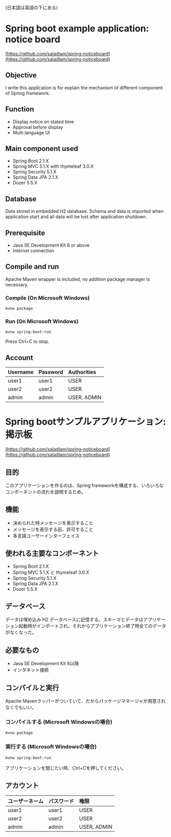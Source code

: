 (日本語は英語の下にある)

# Spring boot example application: notice board
[https://github.com/saladlam/spring-noticeboard](https://github.com/saladlam/spring-noticeboard)

## Objective
I write this application is for explain the mechanism of different component of Spring framework.

## Function
- Display notice on stated time
- Approval before display
- Multi language UI

## Main component used
- Spring Boot 2.1.X
- Spring MVC 5.1.X with thymeleaf 3.0.X
- Spring Security 5.1.X
- Spring Data JPA 2.1.X
- Dozer 5.5.X

## Database
Data stored in embedded H2 database. Schema and data is imported when application start and all data will be lost after application shutdown.

## Prerequisite
- Java SE Development Kit 8 or above
- Internet connection

## Compile and run
Apache Maven wrapper is included, no addition package manager is necessary.

### Compile (On Microsoft Windows)
```
mvnw package
```

### Run (On Microsoft Windows)
```
mvnw spring-boot:run
```
Press Ctrl+C to stop.

## Account
| Username | Password | Authorities |
|:-------- |:-------- |:----------- |
| user1    | user1    | USER        |
| user2    | user2    | USER        |
| admin    | admin    | USER, ADMIN |


# Spring bootサンプルアプリケーション: 掲示板
[https://github.com/saladlam/spring-noticeboard](https://github.com/saladlam/spring-noticeboard)

## 目的
このアプリケーションを作るのは、Spring frameworkを構成する、いろいろなコンポーネントの流れを説明するため。

## 機能
- 決められた時メッセージを表示すること
- メッセージを表示する前、許可すること
- 多言語ユーザーインターフェイス

## 使われる主要なコンポーネント
- Spring Boot 2.1.X
- Spring MVC 5.1.X と thymeleaf 3.0.X
- Spring Security 5.1.X
- Spring Data JPA 2.1.X
- Dozer 5.5.X

## データベース
データは埋め込み H2 データベースに記憶する。スキーマとデータはアプリケーション起動時がインポートされ、それからアプリケーション終了時全てのデータがなくなった。

## 必要なもの
- Java SE Development Kit 8以降
- インタネット接続

## コンパイルと実行
Apache Mavenラッパーがついていて、だからパッケージマネージャが用意されなくでもいい。

### コンパイルする (Microsoft Windowsの場合)
```
mvnw package
```

### 実行する (Microsoft Windowsの場合)
```
mvnw spring-boot:run
```
アプリケーションを閉じたい時、Ctrl+Cを押してください。

## アカウント
| ユーザーネーム | パスワード | 権限 |
|:-------- |:-------- |:----------- |
| user1    | user1    | USER        |
| user2    | user2    | USER        |
| admin    | admin    | USER, ADMIN |
